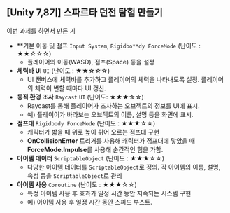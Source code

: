 [Unity 7,8기] 스파르타 던전 탐험 만들기
--------------------------------------
이번 과제를 하면서 만든 기

- **기본 이동 및 점프 `Input System`, `Rigidbo**dy ForceMode` (난이도 : ★★☆☆☆)
    - 플레이어의 이동(WASD), 점프(Space) 등을 설정
- **체력바 UI** `UI` (난이도 : ★★☆☆☆)
    - UI 캔버스에 체력바를 추가하고 플레이어의 체력을 나타내도록 설정. 플레이어의 체력이 변할 때마다 UI 갱신.
- **동적 환경 조사** `Raycast` `UI` (난이도: ★★★☆☆)
    - Raycast를 통해 플레이어가 조사하는 오브젝트의 정보를 UI에 표시.
    - 예) 플레이어가 바라보는 오브젝트의 이름, 설명 등을 화면에 표시.
- **점프대** `Rigidbody ForceMode` (난이도 : ★★★☆☆)
    - 캐릭터가 밟을 때 위로 높이 튀어 오르는 점프대 구현
    - **OnCollisionEnter** 트리거를 사용해 캐릭터가 점프대에 닿았을 때 **ForceMode.Impulse**를 사용해 순간적인 힘을 가함.
- **아이템 데이터** `ScriptableObject` (난이도 : ★★★☆☆)
    - 다양한 아이템 데이터를 `ScriptableObject`로 정의. 각 아이템의 이름, 설명, 속성 등을 `ScriptableObject`로 관리
- **아이템 사용** `Coroutine` (난이도 : ★★★☆☆)
    - 특정 아이템 사용 후 효과가 일정 시간 동안 지속되는 시스템 구현
    - 예) 아이템 사용 후 일정 시간 동안 스피드 부스트.

